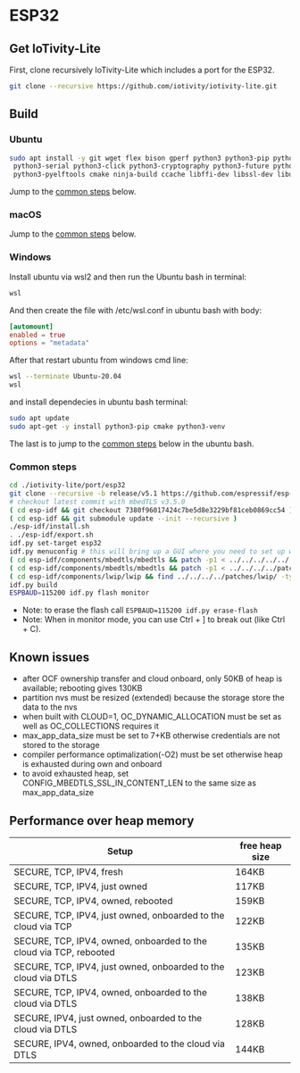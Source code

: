 # ESP32

## Get IoTivity-Lite

First, clone recursively IoTivity-Lite which includes a port for the ESP32.

```bash
git clone --recursive https://github.com/iotivity/iotivity-lite.git
```

## Build

### Ubuntu

```bash
sudo apt install -y git wget flex bison gperf python3 python3-pip python3-setuptools \
 python3-serial python3-click python3-cryptography python3-future python3-pyparsing \
 python3-pyelftools cmake ninja-build ccache libffi-dev libssl-dev libusb-1.0-0
```

Jump to the [common steps](#common-steps) below.

### macOS

Jump to the [common steps](#common-steps) below.

### Windows

Install ubuntu via wsl2 and then run the Ubuntu bash in terminal:

```sh
wsl
```

And then create the file with /etc/wsl.conf in ubuntu bash with body:

```conf
[automount]
enabled = true
options = "metadata"
```

After that restart ubuntu from windows cmd line:

```sh
wsl --terminate Ubuntu-20.04
wsl
```

and install dependecies in ubuntu bash terminal:

```bash
sudo apt update
sudo apt-get -y install python3-pip cmake python3-venv
```

The last is to jump to the [common steps](#common-steps) below in the ubuntu bash.

### Common steps

<!--
for mbedTLS v3.1.0:
    release/v5.0 uses mbedTLS submodule with newer version than 3.2.1, our patches are applicable to
    version 3.1.0 so we must checkout a version with mbedTLS v3.1.0

    git clone -b release/v5.0 https://github.com/espressif/esp-idf.git
    # checkout latest commit with mbedTLS v3.1.0
    ( cd esp-idf && git checkout 335ca8a687d4f507b8ffe8a4ec3132ba4a4a4be3 )
    ( cd esp-idf && git submodule update --init --recursive )
    # apply iotivity-lite patches for mbedTLS v3.1.0
    ( cd esp-idf/components/mbedtls/mbedtls && patch -p1 < ../../../../../../patches/mbedtls/3.1/01-ocf-x509san-anon-psk.patch )
    ( cd esp-idf/components/mbedtls/mbedtls && patch -p1 < ../../../../patches/mbedtls/3.1/02-ocf-mbedtls-config.patch )
    ( cd esp-idf/components/lwip/lwip && find ../../../../patches/lwip/ -type f -name '*.patch' -exec patch -p1 -i {} \; )
-->

```bash
cd ./iotivity-lite/port/esp32
git clone --recursive -b release/v5.1 https://github.com/espressif/esp-idf.git
# checkout latest commit with mbedTLS v3.5.0
( cd esp-idf && git checkout 7380f96017424c7be5d8e3229bf81ceb0869cc54 )
( cd esp-idf && git submodule update --init --recursive )
./esp-idf/install.sh
. ./esp-idf/export.sh
idf.py set-target esp32
idf.py menuconfig # this will bring up a GUI where you need to set up wifi
( cd esp-idf/components/mbedtls/mbedtls && patch -p1 < ../../../../../../patches/mbedtls/3.5/01-ocf-anon-psk.patch )
( cd esp-idf/components/mbedtls/mbedtls && patch -p1 < ../../../../patches/mbedtls/3.5/02-ocf-mbedtls-config.patch )
( cd esp-idf/components/lwip/lwip && find ../../../../patches/lwip/ -type f -name '*.patch' -exec patch -p1 -i {} \; )
idf.py build
ESPBAUD=115200 idf.py flash monitor
```

- Note: to erase the flash call `ESPBAUD=115200 idf.py erase-flash`
- Note: When in monitor mode, you can use Ctrl + ] to break out (like Ctrl + C).

## Known issues

- after OCF ownership transfer and cloud onboard, only 50KB of heap is available; rebooting gives 130KB
- partition nvs must be resized (extended) because the storage store the data to the nvs
- when built with CLOUD=1, OC_DYNAMIC_ALLOCATION must be set as well as OC_COLLECTIONS requires it
- max_app_data_size must be set to 7+KB otherwise credentials are not stored to the storage
- compiler performance optimalization(-O2) must be set otherwise heap is exhausted during own and onboard
- to avoid exhausted heap, set CONFIG_MBEDTLS_SSL_IN_CONTENT_LEN to the same size as max_app_data_size

## Performance over heap memory

| Setup | free heap size |
| --------- | ----------- |
| SECURE, TCP, IPV4, fresh | 164KB |
| SECURE, TCP, IPV4, just owned | 117KB |
| SECURE, TCP, IPV4, owned, rebooted | 159KB |
| SECURE, TCP, IPV4, just owned, onboarded to the cloud via TCP | 122KB |
| SECURE, TCP, IPV4, owned, onboarded to the cloud via TCP, rebooted | 135KB |
| SECURE, TCP, IPV4, just owned, onboarded to the cloud via DTLS | 123KB |
| SECURE, TCP, IPV4, owned, onboarded to the cloud via DTLS | 138KB |
| SECURE, IPV4, just owned, onboarded to the cloud via DTLS | 128KB |
| SECURE, IPV4, owned, onboarded to the cloud via DTLS | 144KB |
